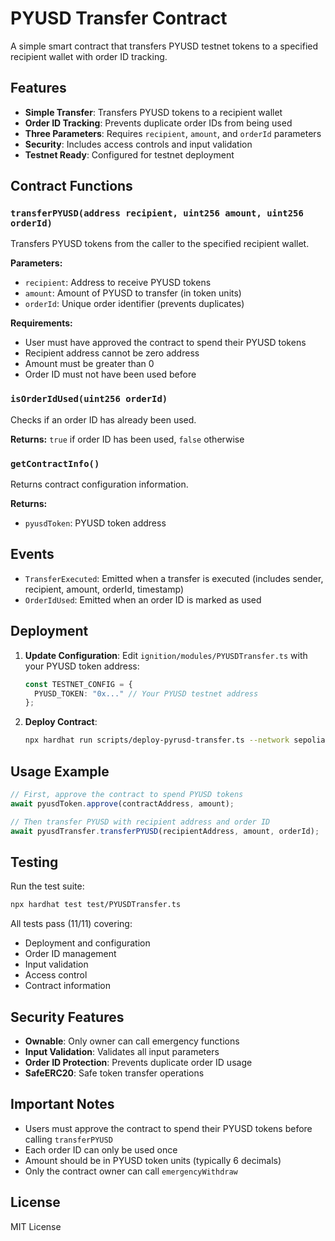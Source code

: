 # PYUSD Transfer Contract

A simple smart contract that transfers PYUSD testnet tokens to a specified recipient wallet with order ID tracking.

## Features

- **Simple Transfer**: Transfers PYUSD tokens to a recipient wallet
- **Order ID Tracking**: Prevents duplicate order IDs from being used
- **Three Parameters**: Requires `recipient`, `amount`, and `orderId` parameters
- **Security**: Includes access controls and input validation
- **Testnet Ready**: Configured for testnet deployment

## Contract Functions

### `transferPYUSD(address recipient, uint256 amount, uint256 orderId)`
Transfers PYUSD tokens from the caller to the specified recipient wallet.

**Parameters:**
- `recipient`: Address to receive PYUSD tokens
- `amount`: Amount of PYUSD to transfer (in token units)
- `orderId`: Unique order identifier (prevents duplicates)

**Requirements:**
- User must have approved the contract to spend their PYUSD tokens
- Recipient address cannot be zero address
- Amount must be greater than 0
- Order ID must not have been used before

### `isOrderIdUsed(uint256 orderId)`
Checks if an order ID has already been used.

**Returns:** `true` if order ID has been used, `false` otherwise

### `getContractInfo()`
Returns contract configuration information.

**Returns:** 
- `pyusdToken`: PYUSD token address

## Events

- `TransferExecuted`: Emitted when a transfer is executed (includes sender, recipient, amount, orderId, timestamp)
- `OrderIdUsed`: Emitted when an order ID is marked as used

## Deployment

1. **Update Configuration**: Edit `ignition/modules/PYUSDTransfer.ts` with your PYUSD token address:
   ```typescript
   const TESTNET_CONFIG = {
     PYUSD_TOKEN: "0x..." // Your PYUSD testnet address
   };
   ```

2. **Deploy Contract**:
   ```bash
   npx hardhat run scripts/deploy-pyrusd-transfer.ts --network sepolia
   ```

## Usage Example

```javascript
// First, approve the contract to spend PYUSD tokens
await pyusdToken.approve(contractAddress, amount);

// Then transfer PYUSD with recipient address and order ID
await pyusdTransfer.transferPYUSD(recipientAddress, amount, orderId);
```

## Testing

Run the test suite:
```bash
npx hardhat test test/PYUSDTransfer.ts
```

All tests pass (11/11) covering:
- Deployment and configuration
- Order ID management
- Input validation
- Access control
- Contract information

## Security Features

- **Ownable**: Only owner can call emergency functions
- **Input Validation**: Validates all input parameters
- **Order ID Protection**: Prevents duplicate order ID usage
- **SafeERC20**: Safe token transfer operations

## Important Notes

- Users must approve the contract to spend their PYUSD tokens before calling `transferPYUSD`
- Each order ID can only be used once
- Amount should be in PYUSD token units (typically 6 decimals)
- Only the contract owner can call `emergencyWithdraw`

## License

MIT License
